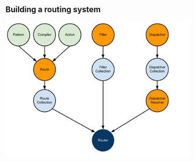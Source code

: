 Building a routing system
--------------------

![Diagram](https://raw.githubusercontent.com/opis/routing/master/docs/img/build.jpg)
